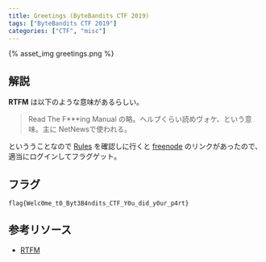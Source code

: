 ```yaml
---
title: Greetings (ByteBandits CTF 2019)
tags: ["ByteBandits CTF 2019"]
categories: ["CTF", "misc"]
---
```


{% asset_img greetings.png %}

## 解説

**RTFM** は以下のような意味があるらしい。

> Read The F***ing Manual の略。ヘルプくらい読めヴォケ、という意味。主に NetNewsで使われる。

といううことなので [Rules](https://ctf.euristica.in/rules) を確認しに行くと [freenode](https://webchat.freenode.net/?channels=#BBCTF) のリンクがあったので、適当にログインしてフラグゲット。

## フラグ

`flag{Welc0me_t0_Byt3B4ndits_CTF_Y0u_did_y0ur_p4rt}`

## 参考リソース

- [RTFM](http://d.hatena.ne.jp/keyword/RTFM)